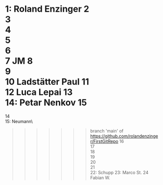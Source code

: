 1: Roland Enzinger
2  
3  
4  
5  
6  
7  JM
8  
9  
10  Ladstätter Paul
11  
12  Luca Lepai
13  
14: Petar Nenkov
15    
=======
14  
15: Neumann\
>>>>>>> branch 'main' of https://github.com/rolandenzinger/FirstGitRepo
16  
17    
18  
19  
20  
21  
22: Schupp 
23: Marco St.
24 Fabian W.
